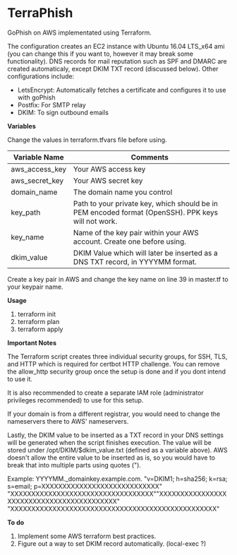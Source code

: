 # TerraPhish

GoPhish on AWS implementated using Terraform. 

The configuration creates an EC2 instance with Ubuntu 16.04 LTS_x64 ami (you can change this if you want to, however it may break some functionality). DNS records for mail reputation such as SPF and DMARC are created automaticaly, except DKIM TXT record (discussed below). Other configurations include:
* LetsEncrypt: Automatically fetches a certificate and configures it to use with goPhish
* Postfix: For SMTP relay
* DKIM: To sign outbound emails



**Variables**

Change the values in terraform.tfvars file before using. 

Variable Name | Comments
--------------| ----------------
aws_access_key| Your AWS access key
aws_secret_key| Your AWS secret key
domain_name | The domain name you control
key_path | Path to your private key, which should be in PEM encoded format (OpenSSH). PPK keys will not work.
key_name | Name of the key pair within your AWS account. Create one before using.
dkim_value | DKIM Value which will later be inserted as a DNS TXT record, in YYYYMM format. 

Create a key pair in AWS and change the key name on line 39 in master.tf to your keypair name. 

**Usage**

1. terraform init
1. terraform plan
1. terraform apply


**Important Notes**

The Terraform script creates three individual security groups, for SSH, TLS, and HTTP which is required for certbot HTTP challenge. You can remove the allow_http security group once the setup is done and if you dont intend to use it. 

It is also recommended to create a separate IAM role (administrator privileges recommended) to use for this setup. 

If your domain is from a different registrar, you would need to change the nameservers there to AWS' nameservers. 

Lastly, the DKIM value to be inserted as a TXT record in your DNS settings will be generated when the script finishes execution. The value will be stored under /opt/DKIM/$dkim_value.txt (defined as a variable above). AWS doesn't allow the entire value to be inserted as is, so you would have to break that into multiple parts using quotes ("). 

Example: YYYYMM._domainkey.example.com.         "v=DKIM1; h=sha256; k=rsa; s=email; p=XXXXXXXXXXXXXXXXXXXXXXXXXXXX" "XXXXXXXXXXXXXXXXXXXXXXXXXXXXXXXXXX""XXXXXXXXXXXXXXXXXXXXXXXXXXXXXXXXXXXXXXXXXX" "XXXXXXXXXXXXXXXXXXXXXXXXXXXXXXXXXXXXXXXXXXXXXXXXX"

**To do**

1. Implement some AWS terraform best practices. 
1. Figure out a way to set DKIM record automatically. (local-exec ?)
